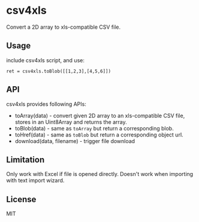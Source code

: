 # csv4xls

Convert a 2D array to xls-compatible CSV file.


## Usage

include csv4xls script, and use:

    ret = csv4xls.toBlob([[1,2,3],[4,5,6]])


## API

csv4xls provides following APIs:

 * toArray(data) - convert given 2D array to an xls-compatible CSV file, stores in an Uint8Array and returns the array.
 * toBlob(data) - same as `toArray` but return a corresponding blob.
 * toHref(data) - same as `toBlob` but return a corresponding object url.
 * download(data, filename) - trigger file download


## Limitation

Only work with Excel if file is opened directly. Doesn't work when importing with text import wizard.


## License

MIT
